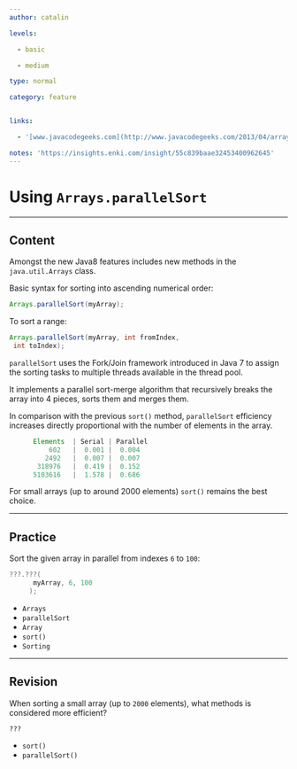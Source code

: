```yaml
---
author: catalin

levels:

  - basic

  - medium

type: normal

category: feature


links:

  - '[www.javacodegeeks.com](http://www.javacodegeeks.com/2013/04/arrays-sort-versus-arrays-parallelsort.html){website}'

notes: 'https://insights.enki.com/insight/55c839baae32453400962645'
---
```


# Using `Arrays.parallelSort`

---

## Content

Amongst the new Java8 features includes new methods in the `java.util.Arrays` class.

Basic syntax for sorting into ascending numerical order:

```java
Arrays.parallelSort(myArray);
```

To sort a range:

```java
Arrays.parallelSort(myArray, int fromIndex,
 int toIndex);
```

`parallelSort` uses the Fork/Join framework introduced in Java 7 to assign the sorting tasks to multiple threads available in the thread pool.

It implements a parallel sort-merge algorithm that recursively breaks the array into 4 pieces, sorts them and merges them.

In comparison with the previous `sort()` method, `parallelSort` efficiency increases directly proportional with the number of elements in the array.

```java
      Elements  | Serial | Parallel
          602   |  0.001 |  0.004
         2492   |  0.007 |  0.007
       318976   |  0.419 |  0.152
      5103616   |  1.578 |  0.686
```

For small arrays (up to around 2000 elements) `sort()` remains the best choice.

---

## Practice

Sort the given array in parallel from indexes `6` to `100`:

```java
???.???(
      myArray, 6, 100
     );
```

- `Arrays`
- `parallelSort`
- `Array`
- `sort()`
- `Sorting`

---

## Revision

When sorting a small array (up to `2000` elements), what methods is considered more efficient?

`???`

- `sort()`
- `parallelSort()`
